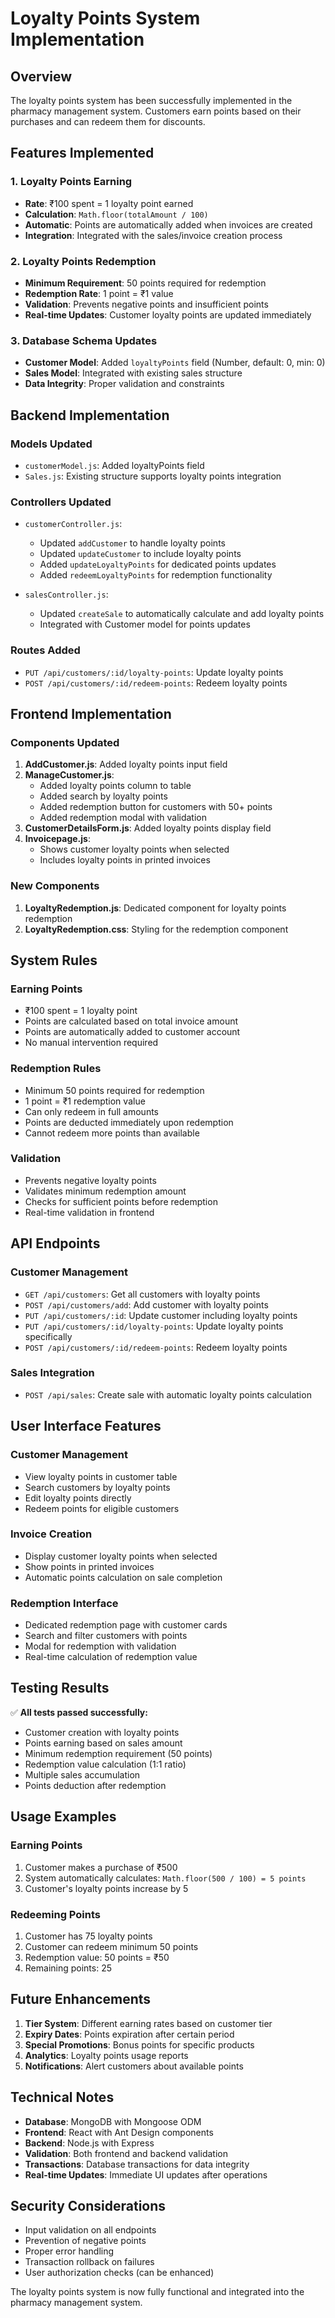 # Loyalty Points System Implementation

## Overview
The loyalty points system has been successfully implemented in the pharmacy management system. Customers earn points based on their purchases and can redeem them for discounts.

## Features Implemented

### 1. Loyalty Points Earning
- **Rate**: ₹100 spent = 1 loyalty point earned
- **Calculation**: `Math.floor(totalAmount / 100)`
- **Automatic**: Points are automatically added when invoices are created
- **Integration**: Integrated with the sales/invoice creation process

### 2. Loyalty Points Redemption
- **Minimum Requirement**: 50 points required for redemption
- **Redemption Rate**: 1 point = ₹1 value
- **Validation**: Prevents negative points and insufficient points
- **Real-time Updates**: Customer loyalty points are updated immediately

### 3. Database Schema Updates
- **Customer Model**: Added `loyaltyPoints` field (Number, default: 0, min: 0)
- **Sales Model**: Integrated with existing sales structure
- **Data Integrity**: Proper validation and constraints

## Backend Implementation

### Models Updated
- `customerModel.js`: Added loyaltyPoints field
- `Sales.js`: Existing structure supports loyalty points integration

### Controllers Updated
- `customerController.js`: 
  - Updated `addCustomer` to handle loyalty points
  - Updated `updateCustomer` to include loyalty points
  - Added `updateLoyaltyPoints` for dedicated points updates
  - Added `redeemLoyaltyPoints` for redemption functionality

- `salesController.js`:
  - Updated `createSale` to automatically calculate and add loyalty points
  - Integrated with Customer model for points updates

### Routes Added
- `PUT /api/customers/:id/loyalty-points`: Update loyalty points
- `POST /api/customers/:id/redeem-points`: Redeem loyalty points

## Frontend Implementation

### Components Updated
1. **AddCustomer.js**: Added loyalty points input field
2. **ManageCustomer.js**: 
   - Added loyalty points column to table
   - Added search by loyalty points
   - Added redemption button for customers with 50+ points
   - Added redemption modal with validation
3. **CustomerDetailsForm.js**: Added loyalty points display field
4. **Invoicepage.js**: 
   - Shows customer loyalty points when selected
   - Includes loyalty points in printed invoices

### New Components
1. **LoyaltyRedemption.js**: Dedicated component for loyalty points redemption
2. **LoyaltyRedemption.css**: Styling for the redemption component

## System Rules

### Earning Points
- ₹100 spent = 1 loyalty point
- Points are calculated based on total invoice amount
- Points are automatically added to customer account
- No manual intervention required

### Redemption Rules
- Minimum 50 points required for redemption
- 1 point = ₹1 redemption value
- Can only redeem in full amounts
- Points are deducted immediately upon redemption
- Cannot redeem more points than available

### Validation
- Prevents negative loyalty points
- Validates minimum redemption amount
- Checks for sufficient points before redemption
- Real-time validation in frontend

## API Endpoints

### Customer Management
- `GET /api/customers`: Get all customers with loyalty points
- `POST /api/customers/add`: Add customer with loyalty points
- `PUT /api/customers/:id`: Update customer including loyalty points
- `PUT /api/customers/:id/loyalty-points`: Update loyalty points specifically
- `POST /api/customers/:id/redeem-points`: Redeem loyalty points

### Sales Integration
- `POST /api/sales`: Create sale with automatic loyalty points calculation

## User Interface Features

### Customer Management
- View loyalty points in customer table
- Search customers by loyalty points
- Edit loyalty points directly
- Redeem points for eligible customers

### Invoice Creation
- Display customer loyalty points when selected
- Show points in printed invoices
- Automatic points calculation on sale completion

### Redemption Interface
- Dedicated redemption page with customer cards
- Search and filter customers with points
- Modal for redemption with validation
- Real-time calculation of redemption value

## Testing Results

✅ **All tests passed successfully:**
- Customer creation with loyalty points
- Points earning based on sales amount
- Minimum redemption requirement (50 points)
- Redemption value calculation (1:1 ratio)
- Multiple sales accumulation
- Points deduction after redemption

## Usage Examples

### Earning Points
1. Customer makes a purchase of ₹500
2. System automatically calculates: `Math.floor(500 / 100) = 5 points`
3. Customer's loyalty points increase by 5

### Redeeming Points
1. Customer has 75 loyalty points
2. Customer can redeem minimum 50 points
3. Redemption value: 50 points = ₹50
4. Remaining points: 25

## Future Enhancements

1. **Tier System**: Different earning rates based on customer tier
2. **Expiry Dates**: Points expiration after certain period
3. **Special Promotions**: Bonus points for specific products
4. **Analytics**: Loyalty points usage reports
5. **Notifications**: Alert customers about available points

## Technical Notes

- **Database**: MongoDB with Mongoose ODM
- **Frontend**: React with Ant Design components
- **Backend**: Node.js with Express
- **Validation**: Both frontend and backend validation
- **Transactions**: Database transactions for data integrity
- **Real-time Updates**: Immediate UI updates after operations

## Security Considerations

- Input validation on all endpoints
- Prevention of negative points
- Proper error handling
- Transaction rollback on failures
- User authorization checks (can be enhanced)

The loyalty points system is now fully functional and integrated into the pharmacy management system. 